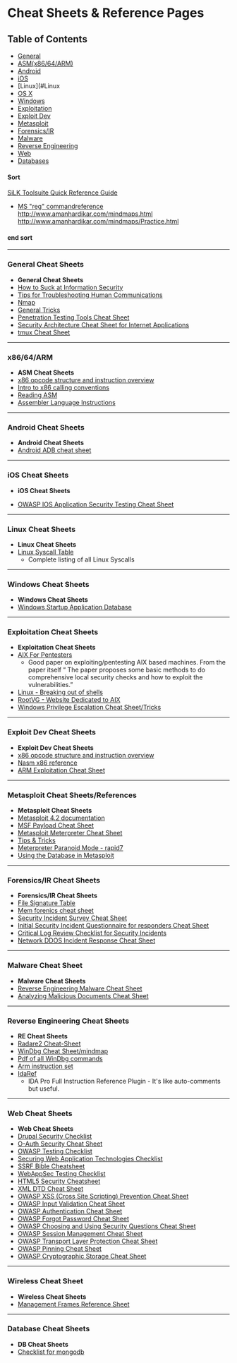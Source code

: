 # Cheat Sheets & Reference Pages


## Table of Contents
* [General](#General)
* [ASM(x86/64/ARM)](#ASM)
* [Android](#Android)
* [iOS](#ios)
* [Linux](#Linux
* [OS X](#OSX)
* [Windows](#Windows)
* [Exploitation](#Exploitation)
* [Exploit Dev](#Exploit)
* [Metasploit](#Metasploit)
* [Forensics/IR](#For)
* [Malware](#Malware)
* [Reverse Engineering](#RE) 
* [Web](#Web)
* [Databases](#DB)





#### Sort

[SiLK Toolsuite Quick Reference Guide](https://tools.netsa.cert.org/silk/silk-quickref.pdf)
* [MS "reg" commandreference](http://www.computerhope.com/reg.htm)
http://www.amanhardikar.com/mindmaps.html
http://www.amanhardikar.com/mindmaps/Practice.html

#### end sort


----------
### <a name="General">General Cheat Sheets</a>
* **General Cheat Sheets**
* [How to Suck at Information Security](https://zeltser.com/suck-at-security-cheat-sheet/)
* [Tips for Troubleshooting Human Communications](https://zeltser.com/human-communications-cheat-sheet/)
* [Nmap](https://highon.coffee/docs/nmap/)
* [General Tricks](http://averagesecurityguy.info/cheat-sheet/)
* [Penetration Testing Tools Cheat Sheet](https://highon.coffee/blog/penetration-testing-tools-cheat-sheet/)
* [Security Architecture Cheat Sheet for Internet Applications](https://zeltser.com/security-architecture-cheat-sheet/)
* [tmux Cheat Sheet](http://tmuxcheatsheet.com/)



----------
### <a name="ASM">x86/64/ARM</a>
* **ASM Cheat Sheets**
* [x86 opcode structure and instruction overview](http://pnx.tf/files/x86_opcode_structure_and_instruction_overview.pdf)
* [Intro to x86 calling conventions](http://codearcana.com/posts/2013/05/21/a-brief-introduction-to-x86-calling-conventions.html)
* [Reading ASM](http://cseweb.ucsd.edu/classes/sp11/cse141/pdf/02/S01_x86_64.key.pdf)
* [Assembler Language Instructions](http://www.laynetworks.com/assembly%20tutorials3.htm)


----------
### <a name="Android">Android Cheat Sheets</a>
* **Android Cheat Sheets**
* [Android ADB cheat sheet](https://github.com/maldroid/adb_cheatsheet/blob/master/cheatsheet.pdf?raw=true)




----------
### <a name="ios">iOS Cheat Sheets</a>
* **iOS Cheat Sheets**

* [OWASP IOS Application Security Testing Cheat Sheet](https://www.owasp.org/index.php/IOS_Application_Security_Testing_Cheat_Sheet#Insecure_data_storage)


----------
### <a name="Linux">Linux Cheat Sheets</a>
* **Linux Cheat Sheets**
* [Linux Syscall Table](http://www.informatik.htw-dresden.de/~beck/ASM/syscall_list.html)
	* Complete listing of all Linux Syscalls




----------
### <a name="Windows">Windows Cheat Sheets</a>
* **Windows Cheat Sheets**
* [Windows Startup Application Database](http://www.pacs-portal.co.uk/startup_content.php)



----------
### <a name="Exploitation">Exploitation Cheat Sheets</a>
* **Exploitation Cheat Sheets**
* [AIX For Pentesters](http://www.giac.org/paper/gpen/6684/aix-penetration-testers/125890)
	* Good paper on exploiting/pentesting AIX based machines. From the paper itself “ The paper proposes some basic methods to do comprehensive local security checks and how to exploit the vulnerabilities.”
* [Linux - Breaking out of shells](https://highon.coffee/docs/linux-commands/#breaking-out-of-limited-shells)
* [RootVG - Website Dedicated to AIX](http://www.rootvg.net/content/view/102/98/)
* [Windows Privilege Escalation Cheat Sheet/Tricks](http://it-ovid.blogspot.fr/2012/02/windows-privilege-escalation.html)




----------
### <a name="Exploitation">Exploit Dev Cheat Sheets</a>
* **Exploit Dev Cheat Sheets**
* [x86 opcode structure and instruction overview](http://pnx.tf/files/x86_opcode_structure_and_instruction_overview.pdf)
* [Nasm x86 reference](https://www.cs.uaf.edu/2006/fall/cs301/support/x86/)
* [ARM Exploitation Cheat Sheet](https://azeria-labs.com/assembly-basics-cheatsheet/)

----------
### <a name="Metasploit">Metasploit Cheat Sheets/References</a>
* **Metasploit Cheat Sheets**
* [Metasploit 4.2 documentation](https://community.rapid7.com/docs/DOC-1751)
* [MSF Payload Cheat Sheet](http://aerokid240.blogspot.com/2009/11/msfpayload-goodness-cheatsheet.html)
* [Metasploit Meterpreter Cheat Sheet](https://scadahacker.com/library/Documents/Cheat_Sheets/Hacking%20-%20Meterpreter%20Cheat%20%20Sheet.pdf)
* [Tips & Tricks](https://en.wikibooks.org/wiki/Metasploit/Tips_and_Tricks)
* [Meterpreter Paranoid Mode - rapid7](https://github.com/rapid7/metasploit-framework/wiki/Meterpreter-Paranoid-Mode)
* [Using the Database in Metasploit](https://www.offensive-security.com/metasploit-unleashed/using-databases/)


----------
### <a name="For">Forensics/IR Cheat Sheets</a>
* **Forensics/IR Cheat Sheets**
* [File Signature Table](http://www.garykessler.net/library/file_sigs.html)
* [Mem forenics cheat sheet](http://forensicmethods.com/wp-content/uploads/2012/04/Memory-Forensics-Cheat-Sheet-v1.pdf)
* [Security Incident Survey Cheat Sheet](https://zeltser.com/security-incident-survey-cheat-sheet/)
* [Initial Security Incident Questionnaire for responders Cheat Sheet](https://zeltser.com/security-incident-questionnaire-cheat-sheet/)
* [Critical Log Review Checklist for Security Incidents](https://zeltser.com/security-incident-log-review-checklist/)
* [Network DDOS Incident Response Cheat Sheet](https://zeltser.com/ddos-incident-cheat-sheet/)


----------
### <a name="Malware">Malware Cheat Sheet</a>
* **Malware Cheat Sheets**
* [Reverse Engineering Malware Cheat Sheet](https://zeltser.com/reverse-malware-cheat-sheet/)
* [Analyzing Malicious Documents Cheat Sheet](https://zeltser.com/analyzing-malicious-documents/)



----------
### <a name="RE">Reverse Engineering Cheat Sheets</a>
* **RE Cheat Sheets**
* [Radare2 Cheat-Sheet](https://github.com/pwntester/cheatsheets/blob/master/radare2.md)
* [WinDbg Cheat Sheet/mindmap](http://tylerhalfpop.com/2014/08/16/windbg-cheatsheet/)
* [Pdf of all WinDbg commands](http://windbg.info/download/doc/pdf/WinDbg_cmds.pdf)
* [Arm instruction set](http://simplemachines.it/doc/arm_inst.pdf)
* [IdaRef](https://github.com/nologic/idaref)
	* IDA Pro Full Instruction Reference Plugin - It's like auto-comments but useful.


----------
### <a name="Web">Web Cheat Sheets</a>
* **Web Cheat Sheets**
* [Drupal Security Checklist](https://github.com/gfoss/attacking-drupal/blob/master/presentation/drupal-security-checklist.pdf)
* [O-Auth Security Cheat Sheet](http://www.oauthsecurity.com/)
* [OWASP Testing Checklist](https://www.owasp.org/index.php/Testing_Checklist)
* [Securing Web Application Technologies Checklist](http://www.securingthehuman.org/developer/swat)
* [SSRF Bible Cheatsheet](https://docs.google.com/document/d/1v1TkWZtrhzRLy0bYXBcdLUedXGb9njTNIJXa3u9akHM/edit)
* [WebAppSec Testing Checklist](http://tuppad.com/blog/wp-content/uploads/2012/03/WebApp_Sec_Testing_Checklist.pdf)
* [HTML5 Security Cheatsheet](https://github.com/jshaw87/Cheatsheets)
* [XML DTD Cheat Sheet](https://web-in-security.blogspot.it/2016/03/xxe-cheat-sheet.html)
* [OWASP XSS (Cross Site Scripting) Prevention Cheat Sheet](https://www.owasp.org/index.php/XSS_(Cross_Site_Scripting)\_Prevention_Cheat_Sheet)
* [OWASP Input Validation Cheat Sheet](https://www.owasp.org/index.php/Input_Validation_Cheat_Sheet)
* [OWASP Authentication Cheat Sheet](https://www.owasp.org/index.php/Authentication_Cheat_Sheet)
* [OWASP Forgot Password Cheat Sheet](https://www.owasp.org/index.php/Forgot_Password_Cheat_Sheet)
* [OWASP Choosing and Using Security Questions Cheat Sheet](https://www.owasp.org/index.php/Choosing_and_Using_Security_Questions_Cheat_Sheet)
* [OWASP Session Management Cheat Sheet](https://www.owasp.org/index.php/Session_Management_Cheat_Sheet)
* [OWASP Transport Layer Protection Cheat Sheet](https://www.owasp.org/index.php/Transport_Layer_Protection_Cheat_Sheet)
* [OWASP Pinning Cheat Sheet](https://www.owasp.org/index.php/Pinning_Cheat_Sheet)
* [OWASP Cryptographic Storage Cheat Sheet](https://www.owasp.org/index.php/Cryptographic_Storage_Cheat_Sheet)


----------
### Wireless Cheat Sheet
* **Wireless Cheat Sheets**
* [Management Frames Reference Sheet](http://download.aircrack-ng.org/wiki-files/other/managementframes.pdf)


----------
### <a name="DB">Database Cheat Sheets</a>
* **DB Cheat Sheets**
* [Checklist for mongodb](http://blog.mongodirector.com/10-tips-to-improve-your-mongodb-security/)
